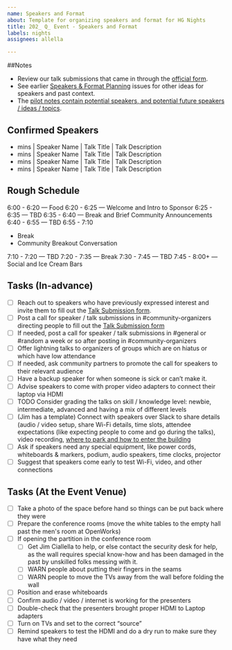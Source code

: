 ```yaml
---
name: Speakers and Format
about: Template for organizing speakers and format for HG Nights
title: 202_ Q_ Event - Speakers and Format
labels: nights
assignees: allella

---
```


##Notes
- Review our talk submissions that came in through the [official form](https://hackgreenville.com/hg-nights). 
- See earlier [Speakers & Format Planning](https://github.com/hackgvl/nights/issues?q=speakers+format+in%3Atitle+is%3Aissue) issues for other ideas for speakers and past context.
- The [pilot notes contain potential speakers, and potential future speakers / ideas / topics](https://docs.google.com/document/d/106st3E4nNViZhedZ6N2ZJE9W0J_wvN0-0VmZjQftio0/edit#heading=h.5kzk7h2e7g65).

## Confirmed Speakers

- mins  | Speaker Name | Talk Title | Talk Description
- mins  | Speaker Name | Talk Title | Talk Description
- mins  | Speaker Name | Talk Title | Talk Description
- mins  | Speaker Name | Talk Title | Talk Description


## Rough Schedule

6:00 - 6:20 — Food
6:20 - 6:25 — Welcome and Intro to Sponsor
6:25 - 6:35 — TBD
6:35 - 6:40 — Break and Brief Community Announcements
6:40 - 6:55 — TBD
6:55 - 7:10

- Break
- Community Breakout Conversation

7:10 - 7:20 — TBD
7:20 - 7:35 — Break
7:30 - 7:45 — TBD
7:45 - 8:00+ — Social and Ice Cream Bars


## Tasks (In-advance)
- [ ] Reach out to speakers who have previously expressed interest and invite them to fill out the [Talk Submission form](https://forms.gle/gudqeQwpjQmR7QLV6).
- [ ] Post a call for speaker / talk submissions in #community-organizers directing people to fill out the [Talk Submission form](https://forms.gle/gudqeQwpjQmR7QLV6)
- [ ] If needed, post a call for speaker / talk submissions in #general or #random a week or so after posting in #community-organizers
- [ ] Offer lightning talks to organizers of groups which are on hiatus or which have low attendance
- [ ] If needed, ask community partners to promote the call for speakers to their relevant audience
- [ ] Have a backup speaker for when someone is sick or can’t make it.
- [ ] Advise speakers to come with proper video adapters to connect their laptop via HDMI
- [ ] TODO Consider grading the talks on skill / knowledge level: newbie, intermediate, advanced and having a mix of different levels
- [ ] (Jim has a template) Connect with speakers over Slack to share details (audio / video setup, share Wi-Fi details, time slots, attendee expectations (like expecting people to come and go during the talks), video recording, [where to park and how to enter the building](https://joinopenworks.com/guest-access)
- [ ] Ask if speakers need any special equipment, like power cords, whiteboards & markers, podium, audio speakers, time clocks, projector
- [ ] Suggest that speakers come early to test Wi-Fi, video, and other connections

## Tasks (At the Event Venue)
- [ ] Take a photo of the space before hand so things can be put back where they were
- [ ] Prepare the conference rooms (move the white tables to the empty hall past the men's room at OpenWorks)
- [ ] If opening the partition in the conference room
  - [ ] Get Jim Ciallella to help, or else contact the security desk for help, as the wall requires special know-how and has been damaged in the past by unskilled folks messing with it.
  - [ ] WARN people about putting their fingers in the seams
  - [ ] WARN people to move the TVs away from the wall before folding the wall
- [ ] Position and erase whiteboards
- [ ] Confirm audio / video / internet is working for the presenters
- [ ] Double-check that the presenters brought proper HDMI to Laptop adapters
- [ ] Turn on TVs and set to the correct “source”
- [ ] Remind speakers to test the HDMI and do a dry run to make sure they have what they need
